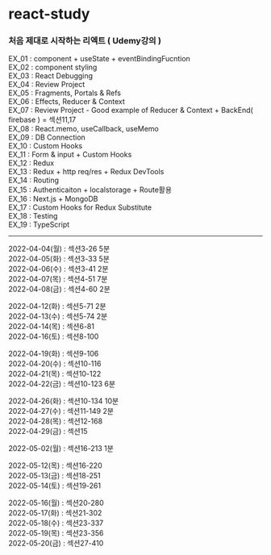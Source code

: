 # react-study
### 처음 제대로 시작하는 리엑트 ( Udemy강의 )

EX_01 : component + useState + eventBindingFucntion  
EX_02 : component styling  
EX_03 : React Debugging  
EX_04 : Review Project  
EX_05 : Fragments, Portals & Refs  
EX_06 : Effects, Reducer & Context  
EX_07 : Review Project - Good example of Reducer & Context + BackEnd( firebase ) = 섹션11,17  
EX_08 : React.memo, useCallback, useMemo  
EX_09 : DB Connection  
EX_10 : Custom Hooks  
EX_11 : Form & input + Custom Hooks  
EX_12 : Redux  
EX_13 : Redux + http req/res + Redux DevTools  
EX_14 : Routing  
EX_15 : Authenticaiton + localstorage + Route활용  
EX_16 : Next.js + MongoDB  
EX_17 : Custom Hooks for Redux Substitute  
EX_18 : Testing  
EX_19 : TypeScript

------------
2022-04-04(월) : 섹션3-26 5분  
2022-04-05(화) : 섹션3-33 5분  
2022-04-06(수) : 섹션3-41 2분  
2022-04-07(목) : 섹션4-51 7분  
2022-04-08(금) : 섹션4-60 2분


2022-04-12(화) : 섹션5-71 2분  
2022-04-13(수) : 섹션5-74 2분  
2022-04-14(목) : 섹션6-81  
2022-04-16(토) : 섹션8-100  

2022-04-19(화) : 섹션9-106  
2022-04-20(수) : 섹션10-116  
2022-04-21(목) : 섹션10-122  
2022-04-22(금) : 섹션10-123 6분  

2022-04-26(화) : 섹션10-134 10분  
2022-04-27(수) : 섹션11-149 2분  
2022-04-28(목) : 섹션12-168  
2022-04-29(금) : 섹션15  

2022-05-02(월) : 섹션16-213 1분  

2022-05-12(목) : 섹션16-220  
2022-05-13(금) : 섹션18-251  
2022-05-14(토) : 섹션19-261

2022-05-16(월) : 섹션20-280  
2022-05-17(화) : 섹션21-302  
2022-05-18(수) : 섹션23-337  
2022-05-19(목) : 섹션23-356  
2022-05-20(금) : 섹션27-410  
